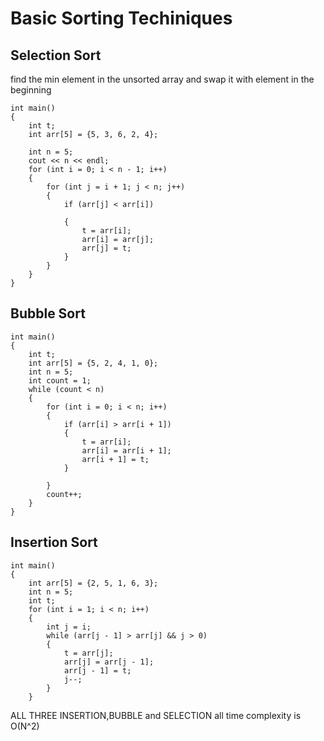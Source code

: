 # Basic Sorting Techiniques
## Selection Sort
find the min element in the unsorted array and swap it with element in the beginning
```
int main()
{
    int t;
    int arr[5] = {5, 3, 6, 2, 4};

    int n = 5;
    cout << n << endl;
    for (int i = 0; i < n - 1; i++)
    {
        for (int j = i + 1; j < n; j++)
        {
            if (arr[j] < arr[i])

            {
                t = arr[i];
                arr[i] = arr[j];
                arr[j] = t;
            }
        }
    }
}
```

## Bubble Sort
```
int main()
{
    int t;
    int arr[5] = {5, 2, 4, 1, 0};
    int n = 5;
    int count = 1;
    while (count < n)
    {
        for (int i = 0; i < n; i++)
        {
            if (arr[i] > arr[i + 1])
            {
                t = arr[i];
                arr[i] = arr[i + 1];
                arr[i + 1] = t;
            }

        }
        count++;
    }
}
```
## Insertion Sort
```
int main()
{
    int arr[5] = {2, 5, 1, 6, 3};
    int n = 5;
    int t;
    for (int i = 1; i < n; i++)
    {
        int j = i;
        while (arr[j - 1] > arr[j] && j > 0)
        {
            t = arr[j];
            arr[j] = arr[j - 1];
            arr[j - 1] = t;
            j--;
        }
    }
```
ALL THREE INSERTION,BUBBLE and SELECTION all time complexity is O(N^2)
